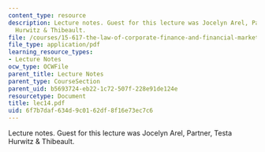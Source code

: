 ```yaml
---
content_type: resource
description: Lecture notes. Guest for this lecture was Jocelyn Arel, Partner, Testa
  Hurwitz & Thibeault.
file: /courses/15-617-the-law-of-corporate-finance-and-financial-markets-spring-2004/6f7b7daf634d9c0162df8f16e73ec7c6_lec14.pdf
file_type: application/pdf
learning_resource_types:
- Lecture Notes
ocw_type: OCWFile
parent_title: Lecture Notes
parent_type: CourseSection
parent_uid: b5693724-eb22-1c72-507f-228e91de124e
resourcetype: Document
title: lec14.pdf
uid: 6f7b7daf-634d-9c01-62df-8f16e73ec7c6
---
```

Lecture notes. Guest for this lecture was Jocelyn Arel, Partner, Testa Hurwitz & Thibeault.

